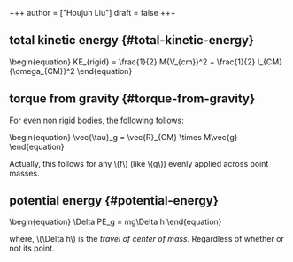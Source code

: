 +++
author = ["Houjun Liu"]
draft = false
+++

## total kinetic energy {#total-kinetic-energy}

\begin{equation}
   KE\_{rigid} = \frac{1}{2} M{V\_{cm}}^2 + \frac{1}{2} I\_{CM}{\omega\_{CM}}^2
\end{equation}


## torque from gravity {#torque-from-gravity}

For even non rigid bodies, the following follows:

\begin{equation}
   \vec{\tau}\_g = \vec{R}\_{CM} \times M\vec{g}
\end{equation}

Actually, this follows for any \\(f\\) (like \\(g\\)) evenly applied across point masses.


## potential energy {#potential-energy}

\begin{equation}
   \Delta PE\_g = mg\Delta h
\end{equation}

where, \\(\Delta h\\) is the _travel of center of mass_. Regardless of whether or not its point.